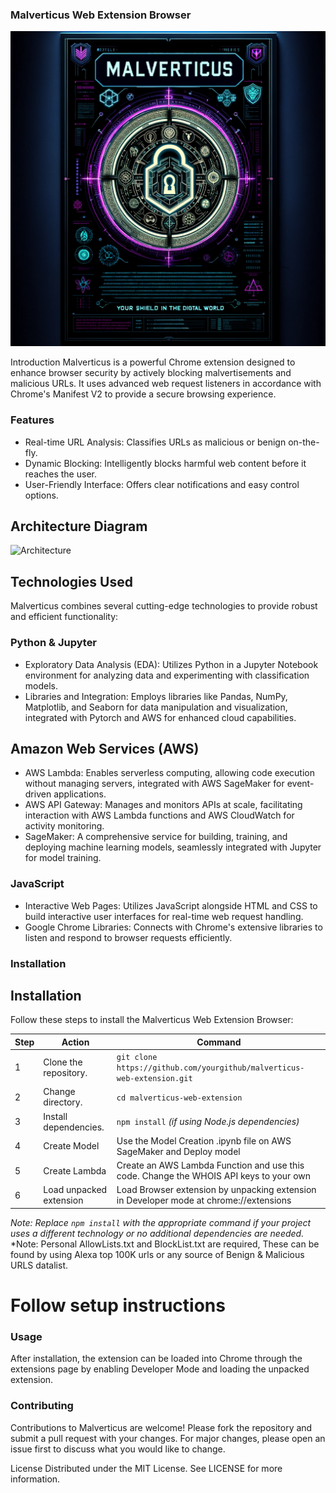 ### Malverticus Web Extension Browser

![Logo](./images/malverticus.png)

Introduction
Malverticus is a powerful Chrome extension designed to enhance browser security by actively blocking malvertisements and malicious URLs. It uses advanced web request listeners in accordance with Chrome's Manifest V2 to provide a secure browsing experience.

### Features
+ Real-time URL Analysis: Classifies URLs as malicious or benign on-the-fly.
+ Dynamic Blocking: Intelligently blocks harmful web content before it reaches the user.
+ User-Friendly Interface: Offers clear notifications and easy control options.
## Architecture Diagram
![Architecture](./images/Architecture.png)

## Technologies Used
Malverticus combines several cutting-edge technologies to provide robust and efficient functionality:

### Python & Jupyter
+ Exploratory Data Analysis (EDA): Utilizes Python in a Jupyter Notebook environment for analyzing data and experimenting with classification models.
+ Libraries and Integration: Employs libraries like Pandas, NumPy, Matplotlib, and Seaborn for data manipulation and visualization, integrated with Pytorch and AWS for enhanced cloud capabilities.
## Amazon Web Services (AWS)
+ AWS Lambda: Enables serverless computing, allowing code execution without managing servers, integrated with AWS SageMaker for event-driven applications.
+ AWS API Gateway: Manages and monitors APIs at scale, facilitating interaction with AWS Lambda functions and AWS CloudWatch for activity monitoring.
+ SageMaker: A comprehensive service for building, training, and deploying machine learning models, seamlessly integrated with Jupyter for model training.
### JavaScript
+ Interactive Web Pages: Utilizes JavaScript alongside HTML and CSS to build interactive user interfaces for real-time web request handling.
+ Google Chrome Libraries: Connects with Chrome's extensive libraries to listen and respond to browser requests efficiently.
### Installation
## Installation

Follow these steps to install the Malverticus Web Extension Browser:

| Step | Action | Command |
|------|--------|---------|
| 1    | Clone the repository. | `git clone https://github.com/yourgithub/malverticus-web-extension.git` |
| 2    | Change directory. | `cd malverticus-web-extension` |
| 3    | Install dependencies. | `npm install` *(if using Node.js dependencies)* |
| 4    | Create Model | Use the Model Creation .ipynb file on AWS SageMaker and Deploy model |
| 5    | Create Lambda | Create an AWS Lambda Function and use this code. Change the WHOIS API keys to your own |
| 6    | Load unpacked extension | Load Browser extension by unpacking extension in Developer mode at chrome://extensions |

*Note: Replace `npm install` with the appropriate command if your project uses a different technology or no additional dependencies are needed.*
*Note: Personal AllowLists.txt and BlockList.txt are required, These can be found by using Alexa top 100K urls or any source of Benign & Malicious URLS datalist.

# Follow setup instructions
### Usage
After installation, the extension can be loaded into Chrome through the extensions page by enabling Developer Mode and loading the unpacked extension.

### Contributing
Contributions to Malverticus are welcome! Please fork the repository and submit a pull request with your changes. For major changes, please open an issue first to discuss what you would like to change.

License
Distributed under the MIT License. See LICENSE for more information.
